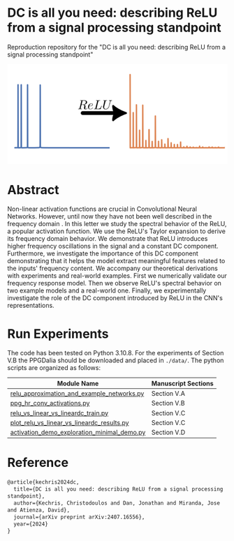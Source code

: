 # DC is all you need: describing ReLU from a signal processing standpoint

Reproduction repository for the "DC is all you need: describing ReLU from a signal processing standpoint"

<img src="./figures/repo_banner.svg" width="1920">

# Abstract 

Non-linear activation functions are crucial in Convolutional Neural Networks. However, until now they have not been well described in the frequency domain . In this letter we study the spectral behavior of the ReLU, a popular activation function. We use the ReLU's Taylor expansion to derive its frequency domain behavior. We demonstrate that ReLU introduces higher frequency oscillations in the signal and a constant DC component. Furthermore, we investigate the importance of this DC component demonstrating that it helps the model extract meaningful features related to the inputs' frequency content. We accompany our theoretical derivations with experiments and real-world examples. First we numerically validate our frequency response model. Then we observe ReLU's spectral behavior on two example models and a real-world one. Finally, we experimentally investigate the role of the DC component introduced by ReLU in the CNN's representations.

# Run Experiments

The code has been tested on Python 3.10.8. For the experiments of Section V.B the PPGDalia should be downloaded and placed in ```./data/```. The python scripts are organized as follows:

|Module Name | Manuscript Sections |
|------------|---------------------|
| [relu_approximation_and_example_networks.py](relu_approximation_and_example_networks.py) | Section V.A |
| [ppg_hr_conv_activations.py](ppg_hr_conv_activations.py) | Section V.B|
| [relu_vs_linear_vs_lineardc_train.py](relu_vs_linear_vs_lineardc_train.py) | Section V.C|
| [plot_relu_vs_linear_vs_lineardc_results.py](plot_relu_vs_linear_vs_lineardc_results.py) | Section V.C|
| [activation_demo_exploration_minimal_demo.py](activation_demo_exploration_minimal_demo.py) | Section V.D|

# Reference
```
@article{kechris2024dc,
  title={DC is all you need: describing ReLU from a signal processing standpoint},
  author={Kechris, Christodoulos and Dan, Jonathan and Miranda, Jose and Atienza, David},
  journal={arXiv preprint arXiv:2407.16556},
  year={2024}
}
```